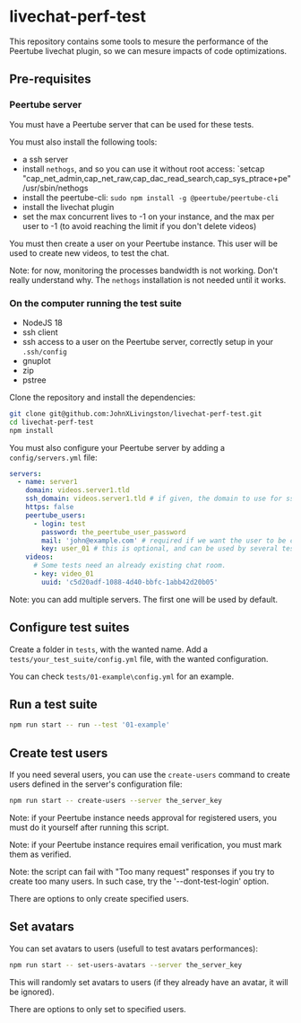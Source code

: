 # livechat-perf-test

This repository contains some tools to mesure the performance of the Peertube livechat plugin,
so we can mesure impacts of code optimizations.

## Pre-requisites

### Peertube server

You must have a Peertube server that can be used for these tests.

You must also install the following tools:

* a ssh server
* install `nethogs`, and so you can use it without root access: `setcap "cap_net_admin,cap_net_raw,cap_dac_read_search,cap_sys_ptrace+pe" /usr/sbin/nethogs
* install the peertube-cli: `sudo npm install -g @peertube/peertube-cli`
* install the livechat plugin
* set the max concurrent lives to -1 on your instance, and the max per user to -1 (to avoid reaching the limit if you don't delete videos)

You must then create a user on your Peertube instance. This user will be used to create new videos, to test the chat.

Note: for now, monitoring the processes bandwidth is not working. Don't really understand why. The `nethogs` installation is not needed until it works.

### On the computer running the test suite

* NodeJS 18
* ssh client
* ssh access to a user on the Peertube server, correctly setup in your `.ssh/config`
* gnuplot
* zip
* pstree

Clone the repository and install the dependencies:

```bash
git clone git@github.com:JohnXLivingston/livechat-perf-test.git
cd livechat-perf-test
npm install
```

You must also configure your Peertube server by adding a `config/servers.yml` file:

```yaml
servers:
  - name: server1
    domain: videos.server1.tld
    ssh_domain: videos.server1.tld # if given, the domain to use for ssh. If not given, will use domain.
    https: false
    peertube_users:
      - login: test
        password: the_peertube_user_password
        mail: 'john@example.com' # required if we want the user to be created using the 'create-users' command
        key: user_01 # this is optional, and can be used by several tests to find the correct user credentials.
    videos:
      # Some tests need an already existing chat room.
      - key: video_01
        uuid: 'c5d20adf-1088-4d40-bbfc-1abb42d20b05'
```

Note: you can add multiple servers. The first one will be used by default.

## Configure test suites

Create a folder in `tests`, with the wanted name.
Add a `tests/your_test_suite/config.yml` file, with the wanted configuration.

You can check `tests/01-example\config.yml` for an example.

## Run a test suite

```bash
npm run start -- run --test '01-example'
```

## Create test users

If you need several users, you can use the `create-users` command to create users defined in the server's configuration file:

```bash
npm run start -- create-users --server the_server_key
```

Note: if your Peertube instance needs approval for registered users, you must do it yourself after running this script.

Note: if your Peertube instance requires email verification, you must mark them as verified.

Note: the script can fail with "Too many request" responses if you try to create too many users.
In such case, try the '--dont-test-login' option.

There are options to only create specified users.

## Set avatars

You can set avatars to users (usefull to test avatars performances):

```bash
npm run start -- set-users-avatars --server the_server_key
```

This will randomly set avatars to users (if they already have an avatar, it will be ignored).

There are options to only set to specified users.
